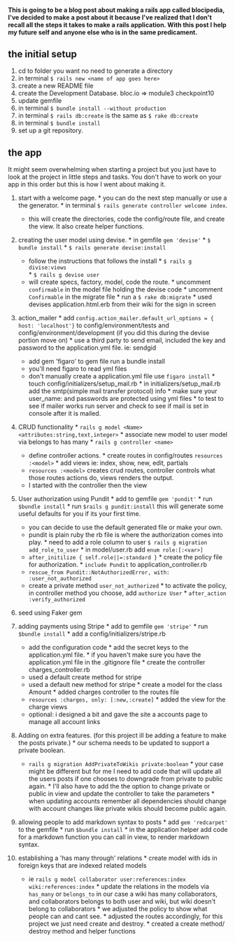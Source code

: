 #### This is going to be a blog post about making a rails app called blocipedia, I've decided to make a post about it because I've realized that I don't recall all the steps it takes to make a rails application. With this post I help my future self and anyone else who is in the same predicament.

## the initial setup
  1. cd to folder you want no need to generate a directory
  2. in terminal `$ rails new <name of app goes here>`
  3. create a new README file
  4. create the Development Database. bloc.io => module3 checkpoint10
  5. update gemfile
  6. in terminal `$ bundle install --without production`
  7. in terminal `$ rails db:create` is the same as `$ rake db:create`
  8. in terminal `$ bundle install`
  9. set up a git repository.

## the app
 It might seem overwhelming when starting a project but you just have to look at the project in little steps and tasks. You don't have to work on your app in this order but this is how I went about making it.

  1. start with a welcome page.
    * you can do the next step manually or use a the generator.
    * in terminal `$ rails generate controller welcome index`.
      - this will create the directories, code the config/route file, and create the view. It also create helper functions.
  2. creating the user model using devise.
    * in gemfile `gem 'devise'`
    * `$ bundle install`
    * `$ rails generate devise:install`
      - follow the instructions that follows the install
    * `$ rails g divise:views`  
    * `$ rails g devise user`
      - will create specs, factory, model, code the route.
    * uncomment `confirmable` in the model file holding the devise code
    * uncomment `Confirmable` in the migrate file
    * run a `$ rake db:migrate`
    * used devises application.html.erb from their wiki for the sign in screen

  3. action_mailer
    * add `config.action_mailer.default_url_options = { host: 'localhost'}` to config/environment/tests and config/environment/development (if you did this during the devise portion move on)
    * use a third party to send email, included the key and password to the application.yml file. ie: sendgid
      - add gem 'figaro' to gem file run a bundle install
      - you'll need figaro to read yml files
      - don't manually create a application.yml file use `figaro install`
    * touch config/initializers/setup_mail.rb
    * in initializers/setup_mail.rb add the smtp(simple mail transfer protocol) info
    * make sure your user_name: and passwords are protected using yml files
    * to test to see if mailer works run server and check to see if mail is set in console after it is mailed.

  4. CRUD functionality
    * `rails g model <Name> <attributes:string,text,integer>`
    * associate new model to user model via belongs to has many
    * `rails g controller <name>`
      - define controller actions.
    * create routes in config/routes `resources :<model>`
    * add views ie: index, show, new, edit, partials
      - `resources :<model>` creates crud routes, controller controls what those routes actions do, views renders the output.
      - I started with the controller then the view
  5. User authorization using Pundit
    * add to gemfile `gem 'pundit'`
    * run `$bundle install`
    * run `$rails g pundit:install` this will generate some useful defaults for you if its your first time.
      - you can decide to use the default generated file or make your own.
      - pundit is plain ruby the rb file is where the authorization comes into play.
    * need to add a role column to user `$ rails g migration add_role_to_user`
    * in model/user.rb add `enum role:[:<var>]`
      - `after_initilize { self.role||=:standard }`
    * create the policy file for authorization.
    * `include Pundit` to application_controller.rb
      - `rescue_from Pundit::NotAuthorizedError, with: :user_not_authorized`
      - create a private method `user_not_authorized`
    * to activate the policy, in controller method you choose, add `authorize User`
    * `after_action :verify_authorized`
  6. seed using Faker gem
  7. adding payments using Stripe
    * add to gemfile `gem 'stripe'`
    * run `$bundle install`
    * add a config/initializers/stripe.rb
      - add the configuration code
    * add the secret keys to the application.yml file.
    * if you haven't make sure you have the application.yml file in the .gitignore file
    * create the controller charges_controller.rb
      - used a default create method for stripe
      - used a default new method for stripe
    * create a model for the class Amount
    * added charges controller to the routes file
      - `resources :charges, only: [:new,:create]`
    * added the view for the charge views
      - optional: i designed a bit and gave the site a accounts page to manage all account links
  8. Adding on extra features. (for this project ill be adding a feature to make the posts private.)
    * our schema needs to be updated to support a private boolean.
      - `rails g migration AddPrivateToWikis private:boolean`
    * your case might be different but for me I need to add code that will update all the users posts if one chooses to downgrade from private to public again.
    * I'll also have to add the the option to change private or public in view and update the controller to take the parameters
    * when updating accounts remember all dependencies should change with account changes like private wikis should become public again.
  9. allowing people to add markdown syntax to posts
    * add `gem 'redcarpet'` to the gemfile
    * run `$bundle install`
    * in the application helper add code for a markdown function you can call in view, to render markdown syntax.
  10. establishing a 'has many through' relations
    * create model with ids in foreign keys that are indexed related models
      - ie `rails g model collaborator user:references:index wiki:references:index`
    * update the relations in the models via `has_many` or `belongs_to` in our case a wiki has many collaborators, and collaborators belongs to both user and wiki, but wiki doesn't belong to collaborators
    * we adjusted the policy to show what people can and cant see.
    * adjusted the routes accordingly, for this project we just need create and destroy.
    * created a create method/ destroy method and helper functions
